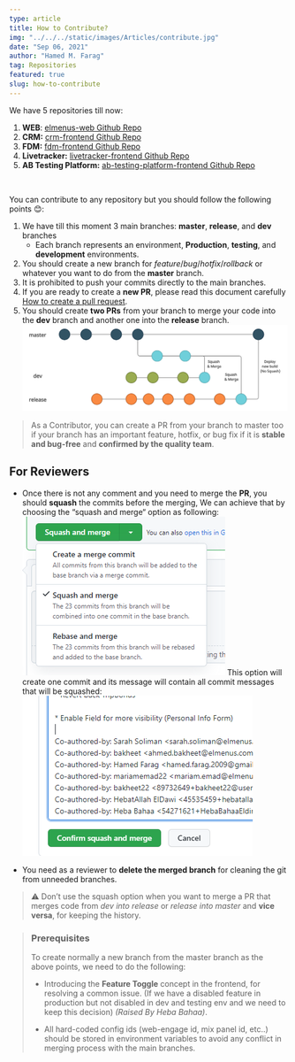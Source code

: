 ```yaml
---
type: article
title: How to Contribute?
img: "../../../static/images/Articles/contribute.jpg"
date: "Sep 06, 2021"
author: "Hamed M. Farag"
tag: Repositories
featured: true
slug: how-to-contribute
---
```


We have 5 repositories till now:

1. **WEB**: [elmenus-web Github Repo](https://github.com/elmenus/elmenus-web)
2. **CRM:** [crm-frontend Github Repo](https://github.com/elmenus/crm-frontend)
3. **FDM:** [fdm-frontend Github Repo](https://github.com/elmenus/fdm-frontend)
4. **Livetracker:** [livetracker-frontend Github Repo](https://github.com/elmenus/livetracker-frontend)
5. **AB Testing Platform:** [ab-testing-platform-frontend Github Repo](https://github.com/elmenus/ab-testing-platform-frontend)

<br>

You can contribute to any repository but you should follow the following points 😊:

1. We have till this moment 3 main branches: **master**, **release**, and **dev** branches
    - Each branch represents an environment, **Production**, **testing**, and **development** environments.
2. You should create a new branch for *feature*/*bug*/*hotfix*/*rollback* or whatever you want to do from the **master** branch.
3. It is prohibited to push your commits directly to the main branches.
4. If you are ready to create a **new PR**, please read this document carefully [How to create a pull request](/articles/how-to-create-a-pull-request).
5. You should create **two PRs** from your branch to merge your code into the **dev** branch and another one into the **release** branch.
![PR Chart](/images/Articles/pull-request-chart.png)

> As a Contributor, you can create a PR from your branch to master too if your branch has an important feature, hotfix, or bug fix if it is **stable and bug-free** and **confirmed by the quality team**. 

## For Reviewers
- Once there is not any comment and you need to merge the **PR**, you should **squash** the commits before the merging, We can achieve that by choosing the “squash and merge“ option as following: 
![Squash Commits](/images/Articles/squash-commits.png)
This option will create one commit and its message will contain all commit messages that will be squashed: 
![Commits](/images/Articles/commits.png)

- You need as a reviewer to **delete the merged branch** for cleaning the git from unneeded branches.  

> ⚠️ Don’t use the squash option when you want to merge a PR that merges code from *dev into release* or *release into master* and **vice versa**, for keeping the history.

> ### **Prerequisites** ###
> 
> To create normally a new branch from the master branch as the above points, we need to do the following:
>
> - Introducing the **Feature Toggle** concept in the frontend, for resolving a common issue. (If we have a disabled feature in production but not disabled in dev and testing env and we need to keep this decision) *(Raised By Heba Bahaa)*.
>
> - All hard-coded config ids (web-engage id, mix panel id, etc..) should be stored in environment variables to avoid any conflict in merging process with the main branches.